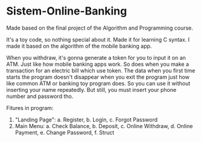 # Sistem-Online-Banking
Made based on the final project of the Algorithm and Programming course.

It's a toy code, so nothing special about it. Made it for learning C syntax.
I made it based on the algorithm of the mobile banking app.

When you withdraw, it's gonna generate a token for you to input it on an ATM. Just like how mobile banking apps work.
So does when you make a transaction for an electric bill which use token.
The data when you first time starts the program doesn't disappear when you exit the program just how like common ATM or banking toy program does.
So you can use it without inserting your name repeatedly. But still, you must insert your phone number and password tho.

Fitures in program:
1. "Landing Page": a. Register, b. Login, c. Forgot Password
2. Main Menu: a. Check Balance, b. Deposit, c. Online Withdraw, d. Online Payment, e. Change Password, f. Struct
